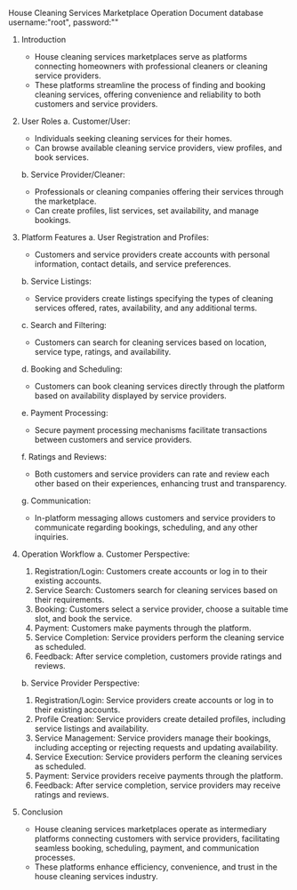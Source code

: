 House Cleaning Services Marketplace Operation Document
database username:"root", password:""
1. Introduction
   - House cleaning services marketplaces serve as platforms connecting homeowners with professional cleaners or cleaning service providers.
   - These platforms streamline the process of finding and booking cleaning services, offering convenience and reliability to both customers and service providers.

2. User Roles
   a. Customer/User:
      - Individuals seeking cleaning services for their homes.
      - Can browse available cleaning service providers, view profiles, and book services.
   
   b. Service Provider/Cleaner:
      - Professionals or cleaning companies offering their services through the marketplace.
      - Can create profiles, list services, set availability, and manage bookings.

3. Platform Features
   a. User Registration and Profiles:
      - Customers and service providers create accounts with personal information, contact details, and service preferences.
   
   b. Service Listings:
      - Service providers create listings specifying the types of cleaning services offered, rates, availability, and any additional terms.
   
   c. Search and Filtering:
      - Customers can search for cleaning services based on location, service type, ratings, and availability.
   
   d. Booking and Scheduling:
      - Customers can book cleaning services directly through the platform based on availability displayed by service providers.
   
   e. Payment Processing:
      - Secure payment processing mechanisms facilitate transactions between customers and service providers.
   
   f. Ratings and Reviews:
      - Both customers and service providers can rate and review each other based on their experiences, enhancing trust and transparency.
   
   g. Communication:
      - In-platform messaging allows customers and service providers to communicate regarding bookings, scheduling, and any other inquiries.

4. Operation Workflow
   a. Customer Perspective:
      1. Registration/Login: Customers create accounts or log in to their existing accounts.
      2. Service Search: Customers search for cleaning services based on their requirements.
      3. Booking: Customers select a service provider, choose a suitable time slot, and book the service.
      4. Payment: Customers make payments through the platform.
      5. Service Completion: Service providers perform the cleaning service as scheduled.
      6. Feedback: After service completion, customers provide ratings and reviews.
   
   b. Service Provider Perspective:
      1. Registration/Login: Service providers create accounts or log in to their existing accounts.
      2. Profile Creation: Service providers create detailed profiles, including service listings and availability.
      3. Service Management: Service providers manage their bookings, including accepting or rejecting requests and updating availability.
      4. Service Execution: Service providers perform the cleaning services as scheduled.
      5. Payment: Service providers receive payments through the platform.
      6. Feedback: After service completion, service providers may receive ratings and reviews.

5. Conclusion
   - House cleaning services marketplaces operate as intermediary platforms connecting customers with service providers, facilitating seamless booking, scheduling, payment, and communication processes.
   - These platforms enhance efficiency, convenience, and trust in the house cleaning services industry.


